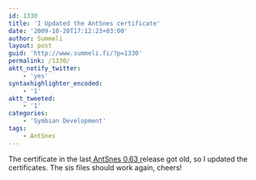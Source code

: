 ```yaml
---
id: 1330
title: 'I Updated the AntSnes certificate'
date: '2009-10-20T17:12:23+03:00'
author: Summeli
layout: post
guid: 'http://www.summeli.fi/?p=1330'
permalink: /1330/
aktt_notify_twitter:
    - 'yes'
syntaxhighlighter_encoded:
    - '1'
aktt_tweeted:
    - '1'
categories:
    - 'Symbian Development'
tags:
    - AntSnes
---
```


The certificate in the last[ AntSnes 0.63 r](http://www.summeli.com/?p=845)elease got old, so I updated the certificates. The sis files should work again, cheers!